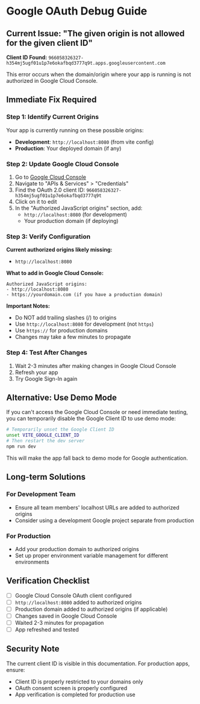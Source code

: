 # Google OAuth Debug Guide

## Current Issue: "The given origin is not allowed for the given client ID"

**Client ID Found:** `966058326327-h354mj5ugf01u1p7e6okafbqd3777q9t.apps.googleusercontent.com`

This error occurs when the domain/origin where your app is running is not authorized in Google Cloud Console.

## Immediate Fix Required

### Step 1: Identify Current Origins
Your app is currently running on these possible origins:
- **Development**: `http://localhost:8080` (from vite config)
- **Production**: Your deployed domain (if any)

### Step 2: Update Google Cloud Console

1. Go to [Google Cloud Console](https://console.cloud.google.com/)
2. Navigate to "APIs & Services" > "Credentials"
3. Find the OAuth 2.0 client ID: `966058326327-h354mj5ugf01u1p7e6okafbqd3777q9t`
4. Click on it to edit
5. In the "Authorized JavaScript origins" section, add:
   - `http://localhost:8080` (for development)
   - Your production domain (if deploying)

### Step 3: Verify Configuration

**Current authorized origins likely missing:**
- `http://localhost:8080`

**What to add in Google Cloud Console:**
```
Authorized JavaScript origins:
- http://localhost:8080
- https://yourdomain.com (if you have a production domain)
```

**Important Notes:**
- Do NOT add trailing slashes (/) to origins
- Use `http://localhost:8080` for development (not `https`)
- Use `https://` for production domains
- Changes may take a few minutes to propagate

### Step 4: Test After Changes

1. Wait 2-3 minutes after making changes in Google Cloud Console
2. Refresh your app
3. Try Google Sign-In again

## Alternative: Use Demo Mode

If you can't access the Google Cloud Console or need immediate testing, you can temporarily disable the Google Client ID to use demo mode:

```bash
# Temporarily unset the Google Client ID
unset VITE_GOOGLE_CLIENT_ID
# Then restart the dev server
npm run dev
```

This will make the app fall back to demo mode for Google authentication.

## Long-term Solutions

### For Development Team
- Ensure all team members' localhost URLs are added to authorized origins
- Consider using a development Google project separate from production

### For Production
- Add your production domain to authorized origins
- Set up proper environment variable management for different environments

## Verification Checklist

- [ ] Google Cloud Console OAuth client configured
- [ ] `http://localhost:8080` added to authorized origins
- [ ] Production domain added to authorized origins (if applicable)
- [ ] Changes saved in Google Cloud Console
- [ ] Waited 2-3 minutes for propagation
- [ ] App refreshed and tested

## Security Note

The current client ID is visible in this documentation. For production apps, ensure:
- Client ID is properly restricted to your domains only
- OAuth consent screen is properly configured
- App verification is completed for production use
